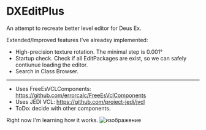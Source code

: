 # DXEditPlus
An attempt to recreate better level editor for Deus Ex.

Extended/Improved features I've alreadsy implemented:
* High-precision texture rotation. The minimal step is 0.001°
* Startup check. Check if all EditPackages are exist, so we can safely contiunue loading the editor.
* Search in Class Browser.

___

* Uses FreeEsVCLComponents: https://github.com/errorcalc/FreeEsVclComponents
* Uses JEDI VCL: https://github.com/project-jedi/jvcl
* ToDo: decide with other components.


Right now I'm learning how it works.
![изображение](https://github.com/user-attachments/assets/31e08a00-f99f-4aa4-9694-8dd01bdd0b7a)

